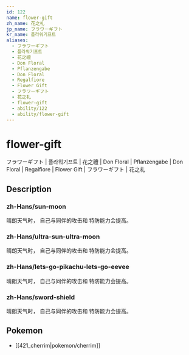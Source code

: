 ```yaml
---
id: 122
name: flower-gift
zh_name: 花之礼
jp_name: フラワーギフト
kr_name: 플라워기프트
aliases:
  - フラワーギフト
  - 플라워기프트
  - 花之禮
  - Don Floral
  - Pflanzengabe
  - Don Floral
  - Regalfiore
  - Flower Gift
  - フラワーギフト
  - 花之礼
  - flower-gift
  - ability/122
  - ability/flower-gift
---
```

# flower-gift

フラワーギフト | 플라워기프트 | 花之禮 | Don Floral | Pflanzengabe | Don Floral | Regalfiore | Flower Gift | フラワーギフト | 花之礼

## Description

### zh-Hans/sun-moon

晴朗天气时，
自己与同伴的攻击和
特防能力会提高。

### zh-Hans/ultra-sun-ultra-moon

晴朗天气时，
自己与同伴的攻击和
特防能力会提高。

### zh-Hans/lets-go-pikachu-lets-go-eevee

晴朗天气时，
自己与同伴的攻击和
特防能力会提高。

### zh-Hans/sword-shield

晴朗天气时，
自己与同伴的攻击和
特防能力会提高。

## Pokemon

- [[421_cherrim|pokemon/cherrim]]

